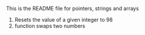 This is the README file for pointers, strings and arrays
1. Resets the value of a given integer to 98
2. function swaps two numbers
